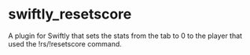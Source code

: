 # swiftly_resetscore
A plugin for Swiftly that sets the stats from the tab to 0 to the player that used the !rs/!resetscore command.
